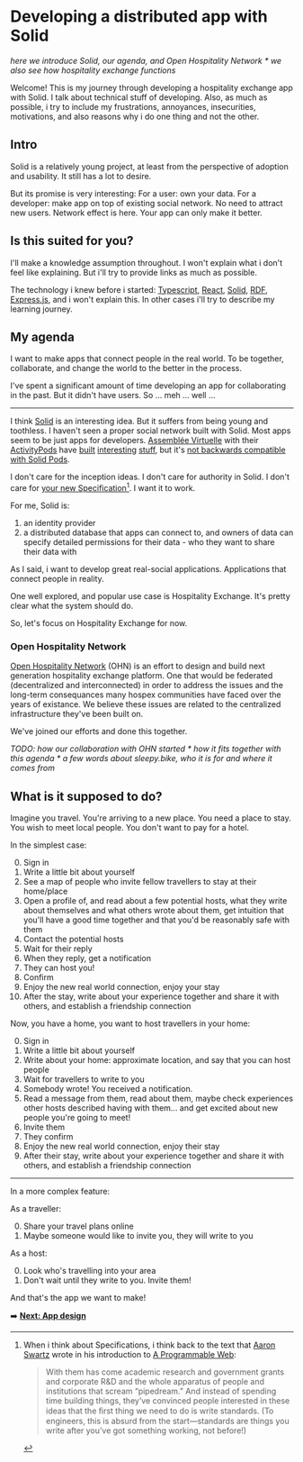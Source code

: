 # Developing a distributed app with Solid

_here we introduce Solid, our agenda, and Open Hospitality Network * we also see how hospitality exchange functions_

Welcome! This is my journey through developing a hospitality exchange app with Solid. I talk about technical stuff of developing. Also, as much as possible, i try to include my frustrations, annoyances, insecurities, motivations, and also reasons why i do one thing and not the other.

## Intro

Solid is a relatively young project, at least from the perspective of adoption and usability. It still has a lot to desire.

But its promise is very interesting: For a user: own your data. For a developer: make app on top of existing social network. No need to attract new users. Network effect is here. Your app can only make it better.

## Is this suited for you?

I'll make a knowledge assumption throughout. I won't explain what i don't feel like explaining. But i'll try to provide links as much as possible.

The technology i knew before i started: [Typescript](https://www.typescriptlang.org/), [React](https://reactjs.org/), [Solid](https://solidproject.org/), [RDF](https://www.w3.org/TR/rdf11-concepts/#data-model), [Express.js](https://expressjs.com/), and i won't explain this. In other cases i'll try to describe my learning journey.

## My agenda

I want to make apps that connect people in the real world. To be together, collaborate, and change the world to the better in the process.

I've spent a significant amount of time developing an app for collaborating in the past. But it didn't have users. So ... meh ... well ...

---

I think [Solid](https://solidproject.org/) is an interesting idea. But it suffers from being young and toothless. I haven't seen a proper social network built with Solid. Most apps seem to be just apps for developers. [Assemblée Virtuelle](https://www.virtual-assembly.org/) with their [ActivityPods](https://github.com/assemblee-virtuelle/activitypods) have [built](https://lescheminsdelatransition.org/) [interesting](https://www.virtual-assembly.org/semapps-2/) [stuff](https://www.virtual-assembly.org/siti-2/), but it's [not backwards compatible with Solid Pods](https://forum.solidproject.org/t/activitypods-adding-intelligence-to-solid-pods-with-activitypub/4962/12).

I don't care for the inception ideas. I don't care for authority in Solid. I don't care for [your new Specification](https://solid.github.io/data-interoperability-panel/specification/)[^1]. I want it to work.

[^1]:
    When i think about Specifications, i think back to the text that [Aaron Swartz](https://en.wikipedia.org/wiki/Aaron_Swartz) wrote in his introduction to [A Programmable Web](https://en.wikisource.org/wiki/A_Programmable_Web/Chapter_1):
    > With them has come academic research and government grants and corporate R&D and the whole apparatus of people and institutions that scream “pipedream.” And instead of spending time building things, they’ve convinced people interested in these ideas that the ﬁrst thing we need to do is write standards. (To engineers, this is absurd from the start—standards are things you write after you’ve got something working, not before!)


For me, Solid is:

1. an identity provider
2. a distributed database that apps can connect to, and owners of data can specify detailed permissions for their data - who they want to share their data with

As I said, i want to develop great real-social applications. Applications that connect people in reality.

One well explored, and popular use case is Hospitality Exchange. It's pretty clear what the system should do.

So, let's focus on Hospitality Exchange for now.

### Open Hospitality Network

[Open Hospitality Network](https://openhospitality.network/) (OHN) is an effort to design and build next generation hospitality exchange platform. One that would be federated (decentralized and interconnected) in order to address the issues and the long-term consequances many hospex communities have faced over the years of existance. We believe these issues are related to the centralized infrastructure they've been built on.

We've joined our efforts and done this together.

_TODO: how our collaboration with OHN started * how it fits together with this agenda * a few words about sleepy.bike, who it is for and where it comes from_

## What is it supposed to do?

Imagine you travel. You're arriving to a new place. You need a place to stay. You wish to meet local people. You don't want to pay for a hotel.

In the simplest case:

0. Sign in
0. Write a little bit about yourself
0. See a map of people who invite fellow travellers to stay at their home/place
0. Open a profile of, and read about a few potential hosts, what they write about themselves and what others wrote about them, get intuition that you'll have a good time together and that you'd be reasonably safe with them
0. Contact the potential hosts
0. Wait for their reply
0. When they reply, get a notification
0. They can host you!
0. Confirm
0. Enjoy the new real world connection, enjoy your stay
0. After the stay, write about your experience together and share it with others, and establish a friendship connection

Now, you have a home, you want to host travellers in your home:

0. Sign in
0. Write a little bit about yourself
0. Write about your home: approximate location, and say that you can host people
0. Wait for travellers to write to you
0. Somebody wrote! You received a notification. 
0. Read a message from them, read about them, maybe check experiences other hosts described having with them... and get excited about new people you're going to meet!
0. Invite them
0. They confirm
0. Enjoy the new real world connection, enjoy their stay
0. After their stay, write about your experience together and share it with others, and establish a friendship connection

---

In a more complex feature:

As a traveller:

0. Share your travel plans online
0. Maybe someone would like to invite you, they will write to you

As a host:

0. Look who's travelling into your area
0. Don't wait until they write to you. Invite them!

And that's the app we want to make!

:arrow_right: **[Next: App design](app-design.md)**
